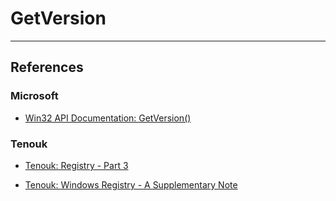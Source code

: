 # GetVersion

---
## References

### Microsoft

- [Win32 API Documentation: GetVersion()](https://learn.microsoft.com/en-us/windows/win32/api/sysinfoapi/nf-sysinfoapi-getversion)

### Tenouk

- [Tenouk: Registry - Part 3](https://www.tenouk.com/ModuleP.html)

- [Tenouk: Windows Registry - A Supplementary Note](https://www.tenouk.com/copregsupp.html)